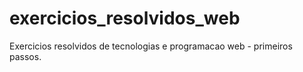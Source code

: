# exercicios_resolvidos_web
Exercicios resolvidos de tecnologias e programacao web - primeiros passos.
